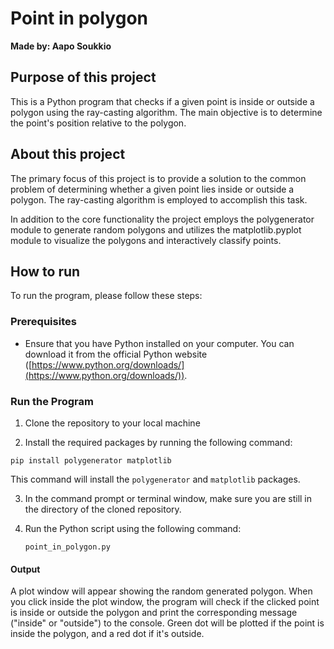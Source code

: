 # Point in polygon

  

**Made by: Aapo Soukkio**

  

## Purpose of this project

  

This is a Python program that checks if a given point is inside or outside a polygon using the ray-casting algorithm. The main objective is to determine the point's position relative to the polygon.

  

## About this project

  

The primary focus of this project is to provide a solution to the common problem of determining whether a given point lies inside or outside a polygon. The ray-casting algorithm is employed to accomplish this task.

  

In addition to the core functionality the project employs the polygenerator module to generate random polygons and utilizes the matplotlib.pyplot module to visualize the polygons and interactively classify points.

  

## How to run

  

To run the program, please follow these steps:

### Prerequisites

-   Ensure that you have Python installed on your computer. You can download it from the official Python website ([https://www.python.org/downloads/](https://www.python.org/downloads/)).

### Run the Program

1.  Clone the repository to your local machine
    
2.  Install the required packages by running the following command:
    
```
pip install polygenerator matplotlib
```
This command will install the `polygenerator` and `matplotlib` packages.

3.  In the command prompt or terminal window, make sure you are still in the directory of the cloned repository.
4.  Run the Python script using the following command:
    
    `point_in_polygon.py` 

#### Output

A plot window will appear showing the random generated polygon. When you click inside the plot window, the program will check if the clicked point is inside or outside the polygon and print the corresponding message ("inside" or "outside") to the console. Green dot will be plotted if the point is inside the polygon, and a red dot if it's outside.